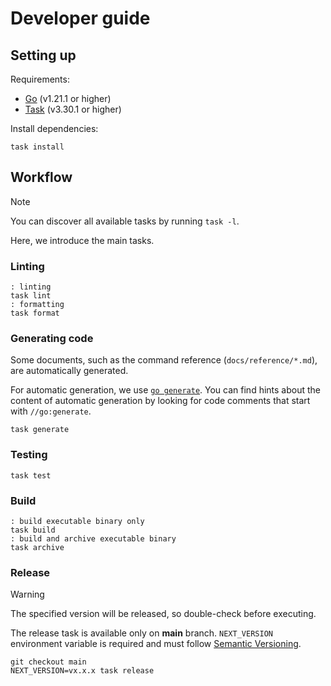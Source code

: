 # Developer guide

## Setting up

Requirements:

- [Go](https://go.dev/) (v1.21.1 or higher)
- [Task](https://taskfile.dev/) (v3.30.1 or higher)

Install dependencies:

```shell
task install
```

## Workflow

> [!NOTE]
> You can discover all available tasks by running `task -l`.

Here, we introduce the main tasks.

### Linting

```shell
: linting
task lint
: formatting
task format
```

### Generating code

Some documents, such as the command reference (`docs/reference/*.md`), are automatically generated.

For automatic generation, we use [`go generate`](https://go.dev/blog/generate).
You can find hints about the content of automatic generation by looking for code comments that start with `//go:generate`.

```shell
task generate
```

### Testing

```shell
task test
```

### Build

```shell
: build executable binary only
task build
: build and archive executable binary
task archive
```

### Release

> [!WARNING]
> The specified version will be released, so double-check before executing.

The release task is available only on **main** branch.
`NEXT_VERSION` environment variable is required and must follow [Semantic Versioning](https://semver.org/spec/v2.0.0.html).

```shell
git checkout main
NEXT_VERSION=vx.x.x task release
```
